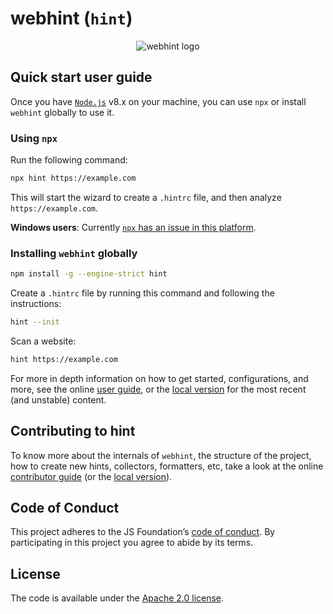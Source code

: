 # webhint (`hint`)

<!-- markdownlint-disable MD013 MD033 -->

<p align="center"><img src="https://user-images.githubusercontent.com/1223565/34734522-e0dd1226-f520-11e7-8277-ec0e0a7199c1.png" alt="webhint logo"></p>

<!-- markdownlint-enable -->

## Quick start user guide

Once you have [`Node.js`](https://nodejs.org/en/download/current/)
v8.x on your machine, you can use `npx` or install `webhint` globally
to use it.

### Using `npx`

Run the following command:

```bash
npx hint https://example.com
```

This will start the wizard to create a `.hintrc` file, and then
analyze `https://example.com`.

**Windows users**: Currently [`npx` has an issue in this
platform](https://github.com/npm/npm/issues/17869).

### Installing `webhint` globally

```bash
npm install -g --engine-strict hint
```

Create a `.hintrc` file by running this command and following the
instructions:

```bash
hint --init
```

Scan a website:

```bash
hint https://example.com
```

For more in depth information on how to get started, configurations,
and more, see the online [user guide](https://webhint.io/docs/user-guide/),
or the [local version](./docs/user-guide/index.md)
for the most recent (and unstable) content.

## Contributing to hint

To know more about the internals of `webhint`, the structure of the
project, how to create new hints, collectors, formatters, etc, take a
look at the online [contributor
guide](https://webhint.io/docs/contributor-guide/) (or the [local
version](./docs/contributor-guide/index.md)).

## Code of Conduct

This project adheres to the JS Foundation’s [code of
conduct](https://js.foundation/community/code-of-conduct).
By participating in this project you agree to abide by its terms.

## License

The code is available under the [Apache 2.0 license](LICENSE.txt).
